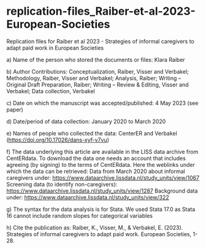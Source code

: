 # replication-files_Raiber-et-al-2023-European-Societies
Replication files for Raiber et al 2023 - Strategies of informal caregivers to adapt paid work in European Societies 

a) Name of the person who stored the documents or files: Klara Raiber

b) Author Contributions: Conceptualization, Raiber, Visser and Verbakel; Methodology, Raiber, Visser and Verbakel; Analysis, Raiber; Writing – Original Draft Preparation, Raiber; Writing – Review & Editing, Visser and Verbakel; Data collection, Verbakel

c) Date on which the manuscript was accepted/published: 4 May 2023 (see paper)

d) Date/period of data collection: January 2020 to March 2020

e) Names of people who collected the data: CenterER and Verbakel (https://doi.org/10.17026/dans-xyf-v7vu)

f) The data underlying this article are available in the LISS data archive from CentERdata. To download the data one needs an account that includes agreeing (by signing) to the terms of CentERdata. Here the weblinks under which the data can be retrieved:
Data from March 2020 about informal caregivers under: https://www.dataarchive.lissdata.nl/study_units/view/1067
Screening data (to identify non-caregivers):
https://www.dataarchive.lissdata.nl/study_units/view/1287
Background data under:
https://www.dataarchive.lissdata.nl/study_units/view/322

g) The syntax for the data analysis is for Stata. We used Stata 17.0 as Stata 16 cannot include random slopes for categorical variables

h) Cite the publication as:
Raiber, K., Visser, M., & Verbakel, E. (2023). Strategies of informal caregivers to adapt paid work. European Societies, 1-28.

